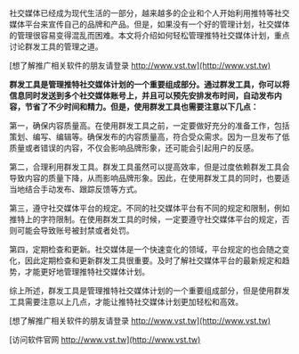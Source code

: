 社交媒体已经成为现代生活的一部分，越来越多的企业和个人开始利用推特等社交媒体平台来宣传自己的品牌和产品。但是，如果没有一个好的管理计划，社交媒体的管理很容易变得混乱而困难。本文将介绍如何轻松管理推特社交媒体计划，重点讨论群发工具的管理之道。

[想了解推广相关软件的朋友请登录 http://www.vst.tw](http://www.vst.tw)

**群发工具是管理推特社交媒体计划的一个重要组成部分。通过群发工具，你可以将信息同时发送到多个社交媒体账号上，并且可以预先安排发布时间，自动发布内容，节省了不少时间和精力。但是，使用群发工具也需要注意以下几点：**

第一，确保内容质量高。在使用群发工具之前，一定要做好充分的准备工作，包括策划、编写、编辑等。确保发布的内容质量高，符合受众需求。因为一旦发布了低质量或者错误的内容，不仅会影响品牌形象，还可能会引起用户的反感。

第二，合理利用群发工具。群发工具虽然可以提高效率，但是过度依赖群发工具会导致内容的质量下降，从而影响品牌形象。因此，在使用群发工具的同时，也要适当地结合手动发布、跟踪反馈等方式。

第三，遵守社交媒体平台的规定。不同的社交媒体平台有不同的规定和限制，例如推特上的字符限制。在使用群发工具的时候，一定要遵守社交媒体平台的规定，否则可能会导致账号被封禁或者处罚。

第四，定期检查和更新。社交媒体是一个快速变化的领域，平台规定的也会随之变化，因此定期检查和更新群发工具很重要。及时了解社交媒体平台的最新规定和趋势，才能更好地管理推特社交媒体计划。

综上所述，群发工具是管理推特社交媒体计划的一个重要组成部分，但是使用群发工具需要注意以上几点，才能让推特社交媒体计划更加轻松和高效。

[想了解推广相关软件的朋友请登录 http://www.vst.tw](http://www.vst.tw)


[访问软件官网 http://www.vst.tw](http://www.vst.tw)
